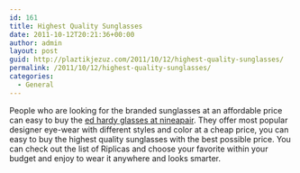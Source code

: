 ```yaml
---
id: 161
title: Highest Quality Sunglasses
date: 2011-10-12T20:21:36+00:00
author: admin
layout: post
guid: http://plaztikjezuz.com/2011/10/12/highest-quality-sunglasses/
permalink: /2011/10/12/highest-quality-sunglasses/
categories:
  - General
---
```

People who are looking for the branded sunglasses at an affordable price can easy to buy the [ed hardy glasses at nineapair](http://www.nineapair.com/Ed%20Hardy). They offer most popular designer eye-wear with different styles and color at a cheap price, you can easy to buy the highest quality sunglasses with the best possible price. You can check out the list of Riplicas and choose your favorite within your budget and enjoy to wear it anywhere and looks smarter.